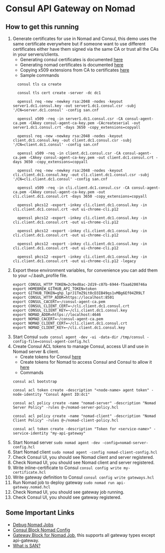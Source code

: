 # Consul API Gateway on Nomad

## How to get this running

1. Generate certificates for use in Nomad and Consul, this demo uses the same certificate everywhere but if someone want to use different certificates either have them signed via the same CA or trust all the CAs in your servers/clients.
    - Generating consul certificates is documented [here](https://developer.hashicorp.com/consul/tutorials/security-operations/tls-encryption-openssl-secure)
    - Generating nomad certificates is documented [here](https://developer.hashicorp.com/nomad/tutorials/transport-security/security-enable-tls)
    - Copying x509 extensions from CA to certificates [here](https://security.stackexchange.com/questions/150078/missing-x509-extensions-with-an-openssl-generated-certificate)
    - Sample commands
     ```
       consul tls ca create

       consul tls cert create -server -dc dc1

       openssl req -new -newkey rsa:2048 -nodes -keyout server1.dc1.consul.key -out server1.dc1.consul.csr -subj '/CN=server.dc1.consul' -config san.cnf

       openssl x509 -req -in server1.dc1.consul.csr -CA consul-agent-ca.pem -CAkey consul-agent-ca-key.pem -CAcreateserial -out server1.dc1.consul.crt -days 3650 -copy_extensions=copyall

       openssl req -new -newkey rsa:2048 -nodes -keyout client.dc1.consul.key -out client.dc1.consul.csr -subj '/CN=client.dc1.consul' -config san.cnf

       openssl x509 -req -in client.dc1.consul.csr -CA consul-agent-ca.pem -CAkey consul-agent-ca-key.pem -out client.dc1.consul.crt -days 3650 -copy_extensions=copyall

       openssl req -new -newkey rsa:2048 -nodes -keyout cli.client.dc1.consul.key -out cli.client.dc1.consul.csr -subj '/CN=cli.client.dc1.consul' -config san.cnf

       openssl x509 -req -in cli.client.dc1.consul.csr -CA consul-agent-ca.pem -CAkey consul-agent-ca-key.pem -out cli.client.dc1.consul.crt -days 3650 -copy_extensions=copyall

       openssl pkcs12 -export -inkey cli.client.dc1.consul.key -in cli.client.dc1.consul.crt -out ui-chrome-cli.p12

       openssl pkcs12 -export -inkey cli.client.dc1.consul.key -in cli.client.dc1.consul.crt -out ui-chrome-cli.p12

       openssl pkcs12 -export -inkey cli.client.dc1.consul.key -in cli.client.dc1.consul.crt -out ui-chrome-cli.p12

       openssl pkcs12 -export -inkey cli.client.dc1.consul.key -in cli.client.dc1.consul.crt -out ui-chrome-cli.p12

       openssl pkcs12 -export -inkey cli.client.dc1.consul.key -in cli.client.dc1.consul.crt -out ui-chrome-cli.p12 -legacy
    ```
2. Export these environment variables, for convenience you can add them to your ~/.bash_profile file.
    ```
   export CONSUL_HTTP_TOKEN=2c9ed8ac-2d19-c07b-6944-f5aa6200746a
   export HOMEBREW_GITHUB_API_TOKEN=token
   export GITHUB_TOKEN=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
   export CONSUL_HTTP_ADDR=https://localhost:8501
   export CONSUL_CACERT=~/consul-agent-ca.pem
   export CONSUL_CLIENT_CERT=~/cli.client.dc1.consul.crt
   export CONSUL_CLIENT_KEY=~/cli.client.dc1.consul.key
   export NOMAD_ADDR=https://localhost:4646
   export NOMAD_CACERT=~/consul-agent-ca.pem
   export NOMAD_CLIENT_CERT=~/cli.client.dc1.consul.crt
   export NOMAD_CLIENT_KEY=~/cli.client.dc1.consul.key
    ```
3. Start Consul `sudo consul agent -dev -ui -data-dir /tmp/consul -config-file=consul-agent-config.hcl`
4. Create Consul ACL tokens to manage Consul, access UI and use in Nomad server & client.
   - Create tokens for Consul [here](https://developer.hashicorp.com/consul/tutorials/security/access-control-setup-production)
   - Create tokens for Nomad to access Consul and Consul to allow it [here](https://developer.hashicorp.com/nomad/tutorials/integrate-consul/consul-service-mesh)
   - Commands
   ```
   consul acl bootstrap
   
   consul acl token create -description "<node-name> agent token" -node-identity "Consul Agent ID:dc1"
   
   consul acl policy create -name "nomad-server" -description "Nomad Server Policy" -rules @~/nomad-server-policy.hcl
   
   consul acl policy create -name "nomad-client" -description "Nomad Client Policy" -rules @~/nomad-client-policy.hcl
   
   consul acl token create -description "Token for <service-name>" -service-identity "my-api-gateway"
   ```
5. Start Nomad server `sudo nomad agent -dev -config=nomad-server-config.hcl`
6. Start Nomad client `sudo nomad agent -config nomad-client-config.hcl`
7. Check Consul UI, you should see Nomad client and server registered.
8. Check Nomad UI, you should see Nomad client and server registered.
9. Write inline-certificate to Consul `consul config write my-certificate.hcl`
10. Write gateway definition to Consul `consul config write gateways.hcl`
11. Run Nomad job to deploy gateway `sudo nomad run api-gateway.nomad.hcl`
12. Check Nomad UI, you should see gateway job running.
13. Check Consul UI, you should see gateway registered.

## Some Important Links

- [Debug Nomad Jobs](https://developer.hashicorp.com/nomad/docs/commands/alloc/exec)
- [Consul Block Nomad Config](https://developer.hashicorp.com/nomad/docs/configuration/consul)
- [Gateway Block for Nomad Job](https://developer.hashicorp.com/nomad/docs/job-specification/gateway), this supports all gateway types except api-gateway.
- [What is SAN?](https://www.digicert.com/faq/public-trust-and-certificates/what-is-a-multi-domain-san-certificate)


